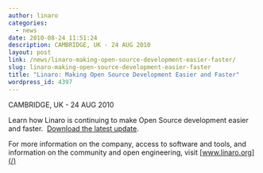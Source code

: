```yaml
---
author: linaro
categories:
  - news
date: 2010-08-24 11:51:24
description: CAMBRIDGE, UK - 24 AUG 2010
layout: post
link: /news/linaro-making-open-source-development-easier-faster/
slug: linaro-making-open-source-development-easier-faster
title: "Linaro: Making Open Source Development Easier and Faster"
wordpress_id: 4397
---
```


CAMBRIDGE, UK - 24 AUG 2010

Learn how Linaro is continuing to make Open Source development easier and faster.  [Download the latest update](/developers/).

For more information on the company, access to software and tools, and information on the community and open engineering, visit [www.linaro.org](/)
